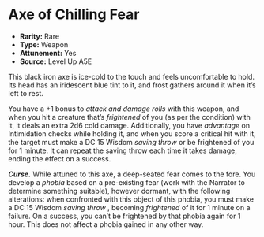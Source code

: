 
# Axe of Chilling Fear

* **Rarity:** Rare
* **Type:** Weapon
* **Attunement:** Yes
* **Source:** Level Up A5E


This black iron axe is ice-cold to the touch and feels uncomfortable to hold. Its head has an iridescent blue tint to it, and frost gathers around it when it’s left to rest.

You have a +1 bonus to _attack and damage rolls_  with this weapon, and when you hit a creature that’s _frightened_  of you (as per the condition) with it, it deals an extra 2d6 cold damage. Additionally, you have _advantage_  on Intimidation checks while holding it, and when you score a critical hit with it, the target must make a DC 15 Wisdom _saving throw_  or be frightened of you for 1 minute. It can repeat the saving throw each time it takes damage, ending the effect on a success.

**_Curse._** While attuned to this axe, a deep-seated fear comes to the fore. You develop a _phobia_ based on a pre-existing fear (work with the Narrator to determine something suitable), however dormant, with the following alterations: when confronted with this object of this phobia, you must make a DC 15 Wisdom _saving throw_ , becoming _frightened_  of it for 1 minute on a failure. On a success, you can’t be frightened by that phobia again for 1 hour. This does not affect a phobia gained in any other way.

